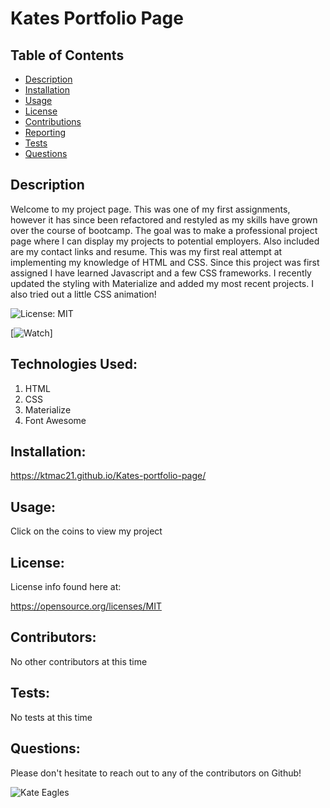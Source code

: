 # Kates Portfolio Page

## Table of Contents

* [Description](#Description)
* [Installation](#Installation)
* [Usage](#Usage)
* [License](#License)
* [Contributions](#Contributions)
* [Reporting](#Reporting)
* [Tests](#Tests)
* [Questions](#Questions)

## Description 

Welcome to my project page. This was one of my first assignments, however it has since been refactored and restyled as my skills have grown over the course of bootcamp. The goal was to make a professional project page where I can display my projects to potential employers. Also included are my contact links and resume.
This was my first real attempt at implementing my knowledge of HTML and CSS. Since this project was first assigned I have learned Javascript and a few CSS frameworks. I recently updated the styling with Materialize and added my most recent projects. I also tried out a little CSS animation! 

![License: MIT](https://img.shields.io/badge/License-MIT-yellow.svg)


[![Watch](https://watch.screencastify.com/v/VTu6S4Au5HnY6hYkR8t1)]

## Technologies Used:

1. HTML
2. CSS
3. Materialize
4. Font Awesome


## Installation:

https://ktmac21.github.io/Kates-portfolio-page/

## Usage:

Click on the coins to view my project    

## License: 

 License info found here at: 

https://opensource.org/licenses/MIT

## Contributors:

No other contributors at this time

## Tests:

No tests at this time

## Questions:

Please don't hesitate to reach out to any of the contributors on Github!

![Kate Eagles](https://github.com/ktmac21)  


